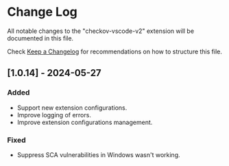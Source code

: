 # Change Log

All notable changes to the "checkov-vscode-v2" extension will be documented in this file.

Check [Keep a Changelog](http://keepachangelog.com/) for recommendations on how to structure this file.

## [1.0.14] - 2024-05-27

### Added

- Support new extension configurations.
- Improve logging of errors.
- Improve extension configurations management.

### Fixed

- Suppress SCA vulnerabilities in Windows wasn't working.